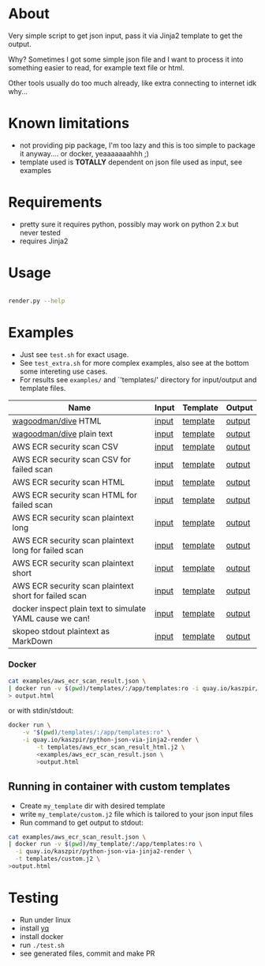 # About

Very simple script to get json input, pass it via Jinja2 template to get the output.

Why? Sometimes I got some simple json file and I want to process it into
something easier to read, for example text file or html.

Other tools usually do too much already, like extra connecting to internet idk why...

# Known limitations

* not providing pip package, I'm too lazy and this is too simple to package it anyway.... or docker, yeaaaaaaahhh ;)
* template used is **TOTALLY** dependent on json file used as input, see examples

# Requirements

* pretty sure it requires python, possibly may work on python 2.x but never tested
* requires Jinja2

# Usage

```bash

render.py --help

```

# Examples

* Just see `test.sh` for exact usage.
* See `test_extra.sh` for more complex examples, also see at the bottom some intereting use cases.
* For results see `examples/` and `'templates/' directory for input/output and template files.

| Name | Input | Template | Output |
| ---- | ----- | -------- | ------ |
| [wagoodman/dive](https://github.com/wagoodman/dive) HTML | [input](examples/dive.json) | [template](templates/dive_html.j2) | [output](https://nvtkaszpir.github.io/python-json-via-jinja2-render/examples/dive_html.html) |
| [wagoodman/dive](https://github.com/wagoodman/dive) plain text | [input](examples/dive.json) | [template](templates/dive_plaintext.j2) | [output](https://nvtkaszpir.github.io/python-json-via-jinja2-render/examples/dive_plaintext.txt) |
| AWS ECR security scan CSV | [input](examples/aws_ecr_scan_result.json) | [template](templates/aws_ecr_scan_result_csv.j2) | [output](https://nvtkaszpir.github.io/python-json-via-jinja2-render/examples/aws_ecr_scan_result_csv.csv) |
| AWS ECR security scan CSV for failed scan | [input](examples/aws_ecr_scan_result_failed.json) | [template](templates/aws_ecr_scan_result_csv.j2) | [output](https://nvtkaszpir.github.io/python-json-via-jinja2-render/examples/aws_ecr_scan_result_csv_failed.csv) |
| AWS ECR security scan HTML | [input](examples/aws_ecr_scan_result.json) | [template](templates/aws_ecr_scan_result_html.j2) | [output](https://nvtkaszpir.github.io/python-json-via-jinja2-render/examples/aws_ecr_scan_result_html.html) |
| AWS ECR security scan HTML for failed scan | [input](examples/aws_ecr_scan_result_failed.json) | [template](templates/aws_ecr_scan_result_html.j2) | [output](https://nvtkaszpir.github.io/python-json-via-jinja2-render/examples/aws_ecr_scan_result_html_failed.html) |
| AWS ECR security scan plaintext long | [input](examples/aws_ecr_scan_result.json) | [template](templates/aws_ecr_scan_result_plaintext_long.j2) | [output](https://nvtkaszpir.github.io/python-json-via-jinja2-render/examples/aws_ecr_scan_result_plaintext_long.txt) |
| AWS ECR security scan plaintext long for failed scan | [input](examples/aws_ecr_scan_result_failed.json) | [template](templates/aws_ecr_scan_result_plaintext_long.j2) | [output](https://nvtkaszpir.github.io/python-json-via-jinja2-render/examples/aws_ecr_scan_result_plaintext_long_failed.txt) |
| AWS ECR security scan plaintext short | [input](examples/aws_ecr_scan_result.json) | [template](templates/aws_ecr_scan_result_plaintext_short.j2) | [output](https://nvtkaszpir.github.io/python-json-via-jinja2-render/examples/aws_ecr_scan_result_plaintext_short.txt) |
| AWS ECR security scan plaintext short for failed scan | [input](examples/aws_ecr_scan_result_failed.json) | [template](templates/aws_ecr_scan_result_plaintext_short.j2) | [output](https://nvtkaszpir.github.io/python-json-via-jinja2-render/examples/aws_ecr_scan_result_plaintext_short_failed.txt) |
| docker inspect plain text to simulate YAML cause we can! | [input](examples/docker_inspect.json) | [template](templates/docker_inspect_plaintext.j2) | [output](https://nvtkaszpir.github.io/python-json-via-jinja2-render/examples/docker_inspect_plaintext.yaml) |
| skopeo stdout plaintext as MarkDown | [input](examples/skopeo_stdout.json) | [template](templates/skopeo_markdown.j2) | [output](https://nvtkaszpir.github.io/python-json-via-jinja2-render/examples/skopeo_markdown.md) |

### Docker

```bash
cat examples/aws_ecr_scan_result.json \
| docker run -v $(pwd)/templates/:/app/templates:ro -i quay.io/kaszpir/python-json-via-jinja2-render -t templates/aws_ecr_scan_result_html.j2 \
> output.html
```

or with stdin/stdout:

```bash
docker run \
    -v "$(pwd)/templates/:/app/templates:ro" \
    -i quay.io/kaszpir/python-json-via-jinja2-render \
        -t templates/aws_ecr_scan_result_html.j2 \
        <examples/aws_ecr_scan_result.json \
        >output.html
```

## Running in container with custom templates

* Create `my_template` dir with desired template
* write `my_template/custom.j2` file which is tailored to your json input files
* Run command to get output to stdout:

```bash
cat examples/aws_ecr_scan_result.json \
| docker run -v $(pwd)/my_template/:/app/templates:ro \
  -i quay.io/kaszpir/python-json-via-jinja2-render \
  -t templates/custom.j2 \
>output.html

```

# Testing

* Run under linux
* install [yq](https://github.com/mikefarah/yq)
* install docker
* run `./test.sh`
* see generated files, commit and make PR